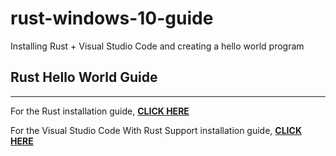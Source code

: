 # rust-windows-10-guide
Installing Rust + Visual Studio Code and creating a hello world program

## Rust Hello World Guide



---
For the Rust installation guide, [**CLICK HERE**](README.md)

For the Visual Studio Code With Rust Support installation guide, [**CLICK HERE**](vscode.md)
